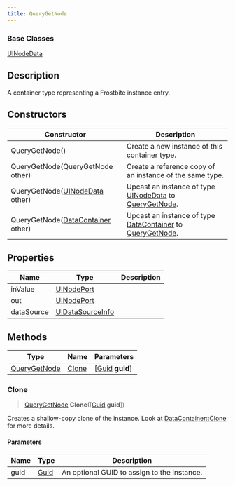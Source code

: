 ```yaml
---
title: QueryGetNode
---
```

### Base Classes

[UINodeData](UINodeData)

## Description

A container type representing a Frostbite instance entry.

## Constructors

| Constructor                                                             | Description                                                                                                     |
| ----------------------------------------------------------------------- | --------------------------------------------------------------------------------------------------------------- |
| QueryGetNode()                                                          | Create a new instance of this container type.                                                                   |
| QueryGetNode(QueryGetNode other)                                        | Create a reference copy of an instance of the same type.                                                        |
| QueryGetNode([UINodeData](UINodeData) other)                            | Upcast an instance of type [UINodeData](UINodeData) to [QueryGetNode](QueryGetNode).                            |
| QueryGetNode([DataContainer](/vext/ref/shared/class/datacontainer) other) | Upcast an instance of type [DataContainer](/vext/ref/shared/class/datacontainer) to [QueryGetNode](QueryGetNode). |

## Properties

| Name       | Type                                 | Description |
| ---------- | ------------------------------------ | ----------- |
| inValue    | [UINodePort](UINodePort)             |             |
| out        | [UINodePort](UINodePort)             |             |
| dataSource | [UIDataSourceInfo](UIDataSourceInfo) |             |

## Methods

| Type                         | Name            | Parameters                                     |
| ---------------------------- | --------------- | ---------------------------------------------- |
| [QueryGetNode](QueryGetNode) | [Clone](#clone) | \[[Guid](/vext/ref/shared/class/guid) **guid**\] |

### Clone

> [QueryGetNode](QueryGetNode) **Clone**(\[[Guid](/vext/ref/shared/class/guid) **guid**\])

Creates a shallow-copy clone of the instance. Look at [DataContainer::Clone](/vext/ref/shared/class/datacontainer#clone) for more details.

#### Parameters

| Name | Type         | Description                                 |
| ---- | ------------ | ------------------------------------------- |
| guid | [Guid](Guid) | An optional GUID to assign to the instance. |
